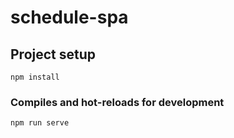 # schedule-spa

## Project setup
```
npm install
```

### Compiles and hot-reloads for development
```
npm run serve
```
